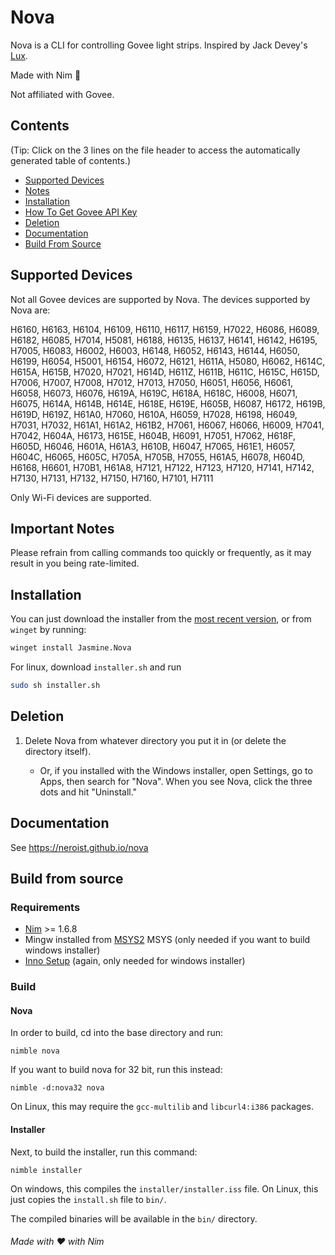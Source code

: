 # Nova

Nova is a CLI for controlling Govee light strips. Inspired by Jack Devey's [Lux](https://github.com/jackdevey/Lux).

Made with Nim 👑

Not affiliated with Govee.

## Contents

(Tip: Click on the 3 lines on the file header to access the automatically generated table of contents.)

- [Supported Devices](#supported-devices)
- [Notes](#important-notes)
- [Installation](#installation)
- [How To Get Govee API Key](https://neroist.github.io/nova/api-key.html)
- [Deletion](#deletion)
- [Documentation](#documentation)
- [Build From Source](#build-from-source)

## Supported Devices

Not all Govee devices are supported by Nova. The devices supported by Nova are:

H6160, H6163, H6104, H6109, H6110, H6117, H6159, H7022, H6086,
H6089, H6182, H6085, H7014, H5081, H6188, H6135, H6137, H6141,
H6142, H6195, H7005, H6083, H6002, H6003, H6148, H6052, H6143,
H6144, H6050, H6199, H6054, H5001, H6154, H6072, H6121, H611A,
H5080, H6062, H614C, H615A, H615B, H7020, H7021, H614D, H611Z,
H611B, H611C, H615C, H615D, H7006, H7007, H7008, H7012, H7013,
H7050, H6051, H6056, H6061, H6058, H6073, H6076, H619A, H619C,
H618A, H618C, H6008, H6071, H6075, H614A, H614B, H614E, H618E,
H619E, H605B, H6087, H6172, H619B, H619D, H619Z, H61A0, H7060,
H610A, H6059, H7028, H6198, H6049, H7031, H7032, H61A1, H61A2,
H61B2, H7061, H6067, H6066, H6009, H7041, H7042, H604A, H6173,
H615E, H604B, H6091, H7051, H7062, H618F, H605D, H6046, H601A,
H61A3, H610B, H6047, H7065, H61E1, H6057, H604C, H6065, H605C,
H705A, H705B, H7055, H61A5, H6078, H604D, H6168, H6601, H70B1,
H61A8, H7121, H7122, H7123, H7120, H7141, H7142, H7130, H7131,
H7132, H7150, H7160, H7101, H7111

Only Wi-Fi devices are supported.

## Important Notes

Please refrain from calling commands too quickly or frequently, as it may result in you being rate-limited.

## Installation

You can just download the installer from the [most recent version](https://github.com/neroist/nova/releases/latest), or from `winget` by running:

```sh
winget install Jasmine.Nova
```

For linux, download `installer.sh` and run

```sh
sudo sh installer.sh
```

## Deletion

1. Delete Nova from whatever directory you put it in (or delete the directory itself).

    - Or, if you installed with the Windows installer, open Settings, go to Apps, then search for "Nova". When you see Nova, click the three dots and hit "Uninstall."

## Documentation

See <https://neroist.github.io/nova>

## Build from source

### Requirements

- [Nim](https://nim-lang.org) >= 1.6.8
- Mingw installed from [MSYS2](https://www.msys2.org) MSYS (only needed if you want to build windows installer)
- [Inno Setup](https://jrsoftware.org/isdl.php#stable) (again, only needed for windows installer)

### Build

#### Nova

In order to build, cd into the base directory and run:

```shell
nimble nova
```

If you want to build nova for 32 bit, run this instead:

```shell
nimble -d:nova32 nova
```

On Linux, this may require the `gcc-multilib` and `libcurl4:i386` packages.

#### Installer

Next, to build the installer, run this command:

```shell
nimble installer
```

On windows, this compiles the `installer/installer.iss` file. On Linux, this just copies the `install.sh` file to `bin/`.

The compiled binaries will be available in the `bin/` directory.

###### Made with ❤️ with Nim

